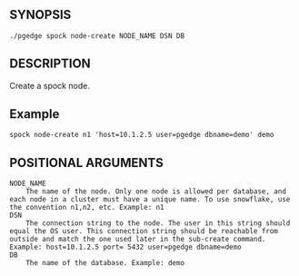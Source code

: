 ## SYNOPSIS

`./pgedge spock node-create NODE_NAME DSN DB`
 
## DESCRIPTION

Create a spock node. 

## Example 

`spock node-create n1 'host=10.1.2.5 user=pgedge dbname=demo' demo`
 
## POSITIONAL ARGUMENTS
    NODE_NAME
        The name of the node. Only one node is allowed per database, and each node in a cluster must have a unique name. To use snowflake, use the convention n1,n2, etc. Example: n1
    DSN
        The connection string to the node. The user in this string should equal the OS user. This connection string should be reachable from outside and match the one used later in the sub-create command. Example: host=10.1.2.5 port= 5432 user=pgedge dbname=demo
    DB
        The name of the database. Example: demo
